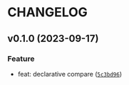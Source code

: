 # CHANGELOG



## v0.1.0 (2023-09-17)

### Feature

* feat: declarative compare ([`5c3bd96`](https://github.com/nadobando/pydiction/commit/5c3bd9686243245f8bfb023cc9612e83232eea14))

